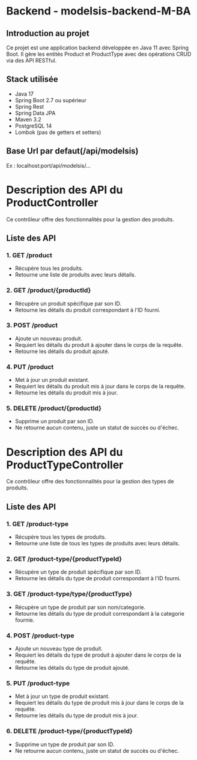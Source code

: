 # Backend - modelsis-backend-M-BA

## Introduction au projet
Ce projet est une application backend développée en Java 11 avec Spring Boot. Il gère les entités Product et ProductType avec des opérations CRUD via des API RESTful.

## Stack utilisée
- Java 17
- Spring Boot 2.7 ou supérieur
- Spring Rest
- Spring Data JPA
- Maven 3.2
- PostgreSQL 14
- Lombok (pas de getters et setters)

## Base Url par defaut(/api/modelsis)
Ex : localhost:port/api/modelsis/...

# Description des API du ProductController

Ce contrôleur offre des fonctionnalités pour la gestion des produits.

## Liste des API

### 1. GET /product
- Récupère tous les produits.
- Retourne une liste de produits avec leurs détails.

### 2. GET /product/{productId}
- Récupère un produit spécifique par son ID.
- Retourne les détails du produit correspondant à l'ID fourni.

### 3. POST /product
- Ajoute un nouveau produit.
- Requiert les détails du produit à ajouter dans le corps de la requête.
- Retourne les détails du produit ajouté.

### 4. PUT /product
- Met à jour un produit existant.
- Requiert les détails du produit mis à jour dans le corps de la requête.
- Retourne les détails du produit mis à jour.

### 5. DELETE /product/{productId}
- Supprime un produit par son ID.
- Ne retourne aucun contenu, juste un statut de succès ou d'échec.

# Description des API du ProductTypeController

Ce contrôleur offre des fonctionnalités pour la gestion des types de produits.

## Liste des API

### 1. GET /product-type
- Récupère tous les types de produits.
- Retourne une liste de tous les types de produits avec leurs détails.

### 2. GET /product-type/{productTypeId}
- Récupère un type de produit spécifique par son ID.
- Retourne les détails du type de produit correspondant à l'ID fourni.

### 3. GET /product-type/type/{productType}
- Récupère un type de produit par son nom/categorie.
- Retourne les détails du type de produit correspondant à la categorie fournie.

### 4. POST /product-type
- Ajoute un nouveau type de produit.
- Requiert les détails du type de produit à ajouter dans le corps de la requête.
- Retourne les détails du type de produit ajouté.

### 5. PUT /product-type
- Met à jour un type de produit existant.
- Requiert les détails du type de produit mis à jour dans le corps de la requête.
- Retourne les détails du type de produit mis à jour.

### 6. DELETE /product-type/{productTypeId}
- Supprime un type de produit par son ID.
- Ne retourne aucun contenu, juste un statut de succès ou d'échec.
